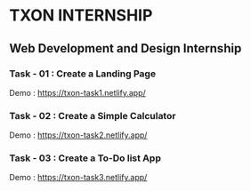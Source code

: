 # TXON INTERNSHIP
## Web Development and Design Internship
### Task - 01 : Create a Landing Page
Demo : https://txon-task1.netlify.app/

### Task - 02 : Create a Simple Calculator
Demo : https://txon-task2.netlify.app/

### Task - 03 : Create a To-Do list App
Demo : https://txon-task3.netlify.app/